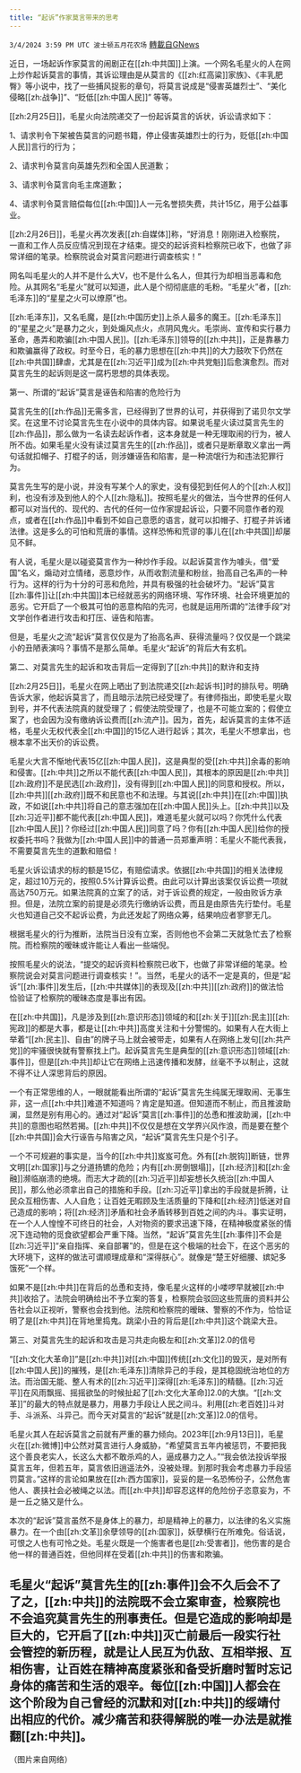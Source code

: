 ```yaml
---
title: “起诉”作家莫言带来的思考
---
```

`3/4/2024 3:59 PM UTC 波士顿五月花农场` [轉載自GNews](https://gnews.org/articles/2364231)

近日，一场起诉作家莫言的闹剧正在[[zh:中共国]]上演。一个网名毛星火的人在网上炒作起诉莫言的事情，其诉讼理由是从莫言的《[[zh:红高粱]]家族》、《丰乳肥臀》等小说中，找了一些捕风捉影的章句，将莫言说成是“侵害英雄烈士”、“美化侵略[[zh:战争]]”、“贬低[[zh:中国人民]]” 等等。

[[zh:2月25日]]，毛星火向法院递交了一份起诉莫言的诉状，诉讼请求如下：

1、请求判令下架被告莫言的问题书籍，停止侵害英雄烈士的行为，贬低[[zh:中国人民]]言行的行为；

2、请求判令莫言向英雄先烈和全国人民道歉；

3、请求判令莫言向毛主席道歉；

4、请求判令莫言赔偿每位[[zh:中国]]人一元名誉损失费，共计15亿，用于公益事业。

[[zh:2月26日]]，毛星火再次发表[[zh:自媒体]]称，“好消息！刚刚进入检察院，一直和工作人员反应情况到现在才结束。提交的起诉资料检察院已收下，也做了非常详细的笔录。检察院说会对莫言问题进行调查核实！”

网名叫毛星火的人并不是什么大V，也不是什么名人，但其行为却相当恶毒和危险。从其网名“毛星火”就可以知道，此人是个彻彻底底的毛粉。“毛星火”者，[[zh:毛泽东]]的“星星之火可以燎原”也。

[[zh:毛泽东]]，又名毛魔，是[[zh:中国历史]]上杀人最多的魔王。[[zh:毛泽东]]的“星星之火”是暴力之火，到处煽风点火，点阴风鬼火。毛崇尚、宣传和实行暴力革命，愚弄和欺骗[[zh:中国人民]]。[[zh:毛泽东]]领导的[[zh:中共]]，正是靠暴力和欺骗赢得了政权。时至今日，毛的暴力思想在[[zh:中共]]的大力鼓吹下仍然在[[zh:中共国]]肆虐，尤其是在[[zh:习近平]]成为[[zh:中共党魁]]后愈演愈烈。而对莫言先生的起诉则是这一腐朽思想的具体表现。

第一、所谓的“起诉”莫言是诬告和陷害的危险行为

莫言先生的[[zh:作品]]无需多言，已经得到了世界的认可，并获得到了诺贝尔文学奖。在这里不讨论莫言先生在小说中的具体内容。如果说毛星火读过莫言先生的[[zh:作品]]，那么做为一名读去起诉作者，这本身就是一种无理取闹的行为，被人所不齿。如果毛星火没有读过莫言先生的[[zh:作品]]，或者只是断章取义拿出一两句话就扣帽子、打棍子的话，则涉嫌诬告和陷害，是一种流氓行为和违法犯罪行为。

莫言先生写的是小说，并没有写某个人的家史，没有侵犯到任何人的个[[zh:人权]]利，也没有涉及到他人的个人[[zh:隐私]]。按照毛星火的做法，当今世界的任何人都可以对当代的、现代的、古代的任何一位作家提起诉讼，只要不同意作者的观点，或者在[[zh:作品]]中看到不如自己意愿的语言，就可以扣帽子、打棍子并诉诸法律。这是多么的可怕和荒唐的事情。这样恐怖和荒谬的事儿在[[zh:中共国]]却屡见不鲜。

有人说，毛星火是以碰瓷莫言作为一种炒作手段。以起诉莫言作为噱头，借“爱国”名义，煽动对立情绪，恶意炒作，从而收割流量和粉丝，抬高自己名声的一种行为。这样的行为十分的可恶和危险，并具有极强的社会破坏力。“起诉”莫言[[zh:事件]]让[[zh:中共国]]本已经就恶劣的网络环境、写作环境、社会环境更加的恶劣。它开启了一个极其可怕的恶意构陷的先河，也就是运用所谓的“法律手段”对文学创作者进行攻击和打压、诬告和陷害。

但是，毛星火之流“起诉”莫言仅仅是为了抬高名声、获得流量吗？仅仅是一个跳梁小的丑陋表演吗？事情不是那么简单。毛星火“起诉”的背后大有玄机。

第二、对莫言先生的起诉和攻击背后一定得到了[[zh:中共]]的默许和支持

[[zh:2月25日]]，毛星火在网上晒出了到法院递交[[zh:起诉书]]时的排队号。明确告诉大家，他起诉莫言了，而且暗示法院已经受理了。有律师指出，即使毛星火取到号，并不代表法院真的就受理了；假使法院受理了，也是不可能立案的；假使立案了，也会因为没有缴纳诉讼费而[[zh:流产]]。因为，首先，起诉莫言的主体不适格，毛星火无权代表全[[zh:中国]]的15亿人进行起诉；其次，毛星火不想拿出，也根本拿不出天价的诉讼费。

毛星火大言不惭地代表15亿[[zh:中国人民]]，这是典型的受[[zh:中共]]余毒的影响和侵害。[[zh:中共]]之所以不能代表[[zh:中国人民]]，其根本的原因是[[zh:中共]][[zh:政府]]不是民选[[zh:政府]]，没有得到[[zh:中国人民]]的同意和授权。所以，[[zh:中共]][[zh:政府]]既不和民意也不和法理。与其说[[zh:中共]]在[[zh:中国]]执政，不如说[[zh:中共]]将自己的意志强加在[[zh:中国人民]]头上。[[zh:中共]]以及[[zh:习近平]]都不能代表[[zh:中国人民]]，难道毛星火就可以吗？你凭什么代表[[zh:中国人民]]？你经过[[zh:中国人民]]同意了吗？你有[[zh:中国人民]]给你的授权委托书吗？我做为[[zh:中国人民]]中的普通一员郑重声明：毛星火不能代表我，不需要莫言先生的道歉和赔偿！

毛星火诉讼请求的标的额是15亿，有赔偿请求。依据[[zh:中共国]]的相关法律规定，超过10万元的，按照0.5%计算诉讼费。由此可以计算出该案仅诉讼费一项就高达750万元。如果法院真的立案了的话，对于诉讼费的规定，一般由败诉方承担。但是，法院立案的前提是必须先行缴纳诉讼费，而且是由原告先行垫付。毛星火也知道自己交不起诉讼费，为此还发起了网络众筹，结果响应者寥寥无几。

根据毛星火的行为推断，法院当日没有立案，否则他也不会第二天就急忙去了检察院。而检察院的暧昧或许能让人看出一些端倪。

按照毛星火的说法，“提交的起诉资料检察院已收下，也做了非常详细的笔录。检察院说会对莫言问题进行调查核实！”。当然，毛星火的话不一定是真的，但是“起诉”[[zh:事件]]发生后，[[zh:中共媒体]]的表现及[[zh:中共]][[zh:政府]]的做法恰恰验证了检察院的暧昧态度是事出有因。

在[[zh:中共国]]，凡是涉及到[[zh:意识形态]]领域的和[[zh:关于]][[zh:民主]][[zh:宪政]]的都是大事，都是让[[zh:中共]]高度关注和十分警惕的。如果有人在大街上举着“[[zh:民主]]、自由”的牌子马上就会被带走，如果有人在网络上发句[[zh:共产党]]的牢骚很快就有警察找上门。起诉莫言先生是典型的[[zh:意识形态]]领域[[zh:事件]]，但是[[zh:中共]]却让它在网络上迅速传播和发酵，丝毫不予以制止，这就不得不让人深思背后的原因。

一个有正常思维的人，一眼就能看出所谓的“起诉”莫言先生纯属无理取闹、无事生非，这一点[[zh:中共]]难道不知道吗？肯定是知道。但知道而不制止，而且推波助澜，显然是别有用心的。通过对“起诉”莫言[[zh:事件]]的怂恿和推波助澜，[[zh:中共]]的意图也昭然若揭。[[zh:中共]]不仅仅是想在文学界兴风作浪，而是要在整个[[zh:中共国]]会大行诬告与陷害之风，“起诉”莫言先生只是个引子。

一个不可规避的事实是，当今的[[zh:中共]]岌岌可危。外有[[zh:脱钩]]断链，世界文明[[zh:国家]]与之分道扬镳的危险；内有[[zh:房倒银塌]]，[[zh:经济]]和[[zh:金融]]濒临崩溃的绝境。而志大才疏的[[zh:习近平]]却妄想长久统治[[zh:中国人民]]，那么他必须拿出自己的措施和手段。[[zh:习近平]]拿出的手段就是折腾，让民众互相伤害、人人自危；让百姓无暇顾及生活质量的下降和[[zh:经济]]低迷对自己造成的影响；将[[zh:经济]]矛盾和社会矛盾转移到百姓之间的内斗。事实证明，在一个人人惶惶不可终日的社会，人对物资的要求迅速下降，在精神极度紧张的情况下连动物的觅食欲望都会严重下降。当然，“起诉”莫言先生[[zh:事件]]不会是[[zh:习近平]]“亲自指挥、亲自部署”的，但是在这个极端的社会下，在这个恶劣的大环境下，这样的做法可谓顺理成章和“深得朕心”。就像是“楚王好细腰、嫔妃多饿死”一个样。

如果不是[[zh:中共]]在背后的怂恿和支持，像毛星火这样的小喽啰早就被[[zh:中共]]收拾了。法院会明确给出不予立案的答复，检察院会驳回这些荒唐的资料并公告社会以正视听，警察也会找到他。法院和检察院的暧昧、警察的不作为，恰恰证明了是[[zh:中共]]在背地里捣鬼。跳梁小丑的背后是[[zh:中共]]这个跳梁大丑。

第三、对莫言先生的起诉和攻击是习共走向极左和[[zh:文革]]2.0的信号

“[[zh:文化大革命]]”是[[zh:中共]]对[[zh:中国]]传统[[zh:文化]]的毁灭，是对所有[[zh:中国人民]]的摧残，是[[zh:毛泽东]]清除异己的手段，是其稳固统治地位的方法。而治国无能、整人有术的[[zh:习近平]]深得[[zh:毛泽东]]的精髓。[[zh:习近平]]在风雨飘摇、摇摇欲坠的时候扯起了[[zh:文化大革命]]2.0的大旗。“[[zh:文革]]”的最大的特点就是暴力，用暴力手段让人民之间斗。利用[[zh:老百姓]]斗对手、斗派系、斗异己。而今天对莫言的“起诉”就是[[zh:文革]]2.0的信号。

毛星火其人在起诉莫言之前就有严重的暴力倾向。2023年[[zh:9月13日]]，毛星火在[[zh:微博]]中公然对莫言进行人身威胁，“希望莫言五年内被惩罚，不要把我这个善良老实人，长这么大都不敢杀鸡的人，逼成暴力之人。”“我会依法投诉举报莫言五年，但若五年，莫言依旧逍遥法外，没被处理。到那时我会考虑暴力手段惩罚莫言。”这样的言论如果放在[[zh:西方国家]]，妥妥的是一名恐怖份子，公然危害他人、裹挟社会必被绳之以法。而[[zh:中共]]却容忍这样的危险份子恣意妄为，不是一丘之貉又是什么。

本次的“起诉”莫言虽然不是身体上的暴力，却是精神上的暴力，以法律的名义实施暴力。在一个由[[zh:文革]]余孽领导的[[zh:国家]]，妖孽横行在所难免。俗话说，可恨之人也有可怜之处。毛星火既是一个施害者也是[[zh:受害者]]，他伤害的是合他一样的普通百姓，但他同样在受着[[zh:中共]]的伤害和欺骗。

毛星火“起诉”莫言先生的[[zh:事件]]会不久后会不了了之，[[zh:中共]]的法院既不会立案审查，检察院也不会追究莫言先生的刑事责任。但是它造成的影响却是巨大的，它开启了[[zh:中共]]灭亡前最后一段实行社会管控的新历程，就是让人民互为仇敌、互相举报、互相伤害，让百姓在精神高度紧张和备受折磨时暂时忘记身体的痛苦和生活的艰辛。每位[[zh:中国]]人都会在这个阶段为自己曾经的沉默和对[[zh:中共]]的绥靖付出相应的代价。减少痛苦和获得解脱的唯一办法是就推翻[[zh:中共]]。
---
（图片来自网络）
